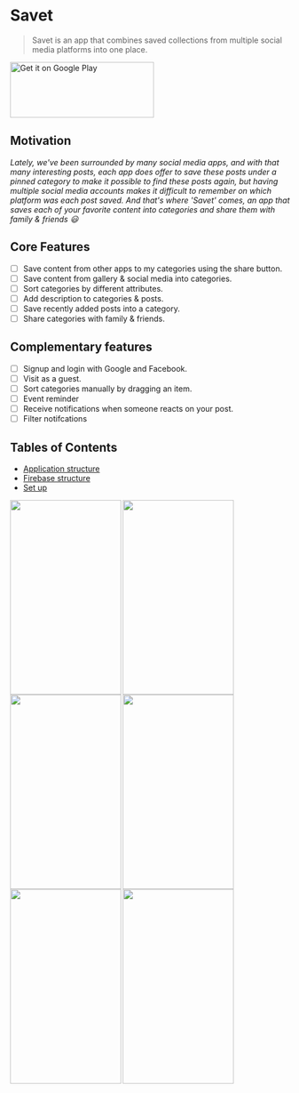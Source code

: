 # Savet

> Savet is an app that combines saved collections from multiple social media platforms into one place.

<a href='https://play.google.com/store/apps/details?id=com.mikimn.android_course&pcampaignid=pcampaignidMKT-Other-global-all-co-prtnr-py-PartBadge-Mar2515-1'><img alt='Get it on Google Play' src='https://play.google.com/intl/en_us/badges/static/images/badges/en_badge_web_generic.png' width='258.5' height='100'/></a>

## Motivation

*Lately, we've been surrounded by many social media apps, and with that many interesting posts, each app does offer to save these posts under a pinned category to make it possible to find these posts again, but having multiple social media accounts makes it difficult to remember on which platform was each post saved. And that's where 'Savet' comes, an app that saves each of your favorite content into categories and share them with family & friends :smiley:*



## Core Features

* [ ] Save content from other apps to my categories using the share button.
* [ ] Save content from gallery & social media into categories.
* [ ] Sort categories by different attributes.
* [ ] Add description to categories & posts.
* [ ] Save recently added posts into a category.
* [ ] Share categories with family & friends.

## Complementary features

* [ ] Signup and login with Google and Facebook.
* [ ] Visit as a guest.
* [ ] Sort categories manually by dragging an item.
* [ ] Event reminder 
* [ ] Receive notifications when someone reacts on your post.
* [ ] Filter notifcations

## Tables of Contents

* [Application structure](https://github.com/Technion236272/2022b-Savet/blob/main/docs/AppStructure.md)
* [Firebase structure](https://github.com/Technion236272/2022b-Savet/blob/main/docs/Firebase%20structure.md)
* [Set up](https://github.com/Technion236272/2022b-Savet/blob/main/docs/Setup.md)

<a href="url"><img src="https://user-images.githubusercontent.com/102037784/175806669-f6edced6-32b4-43e0-a434-e887a152a4d1.jpg" align="left" height="350" width="200" ></a>
<a href="url"><img src="https://user-images.githubusercontent.com/102037784/175806668-2808854e-fa38-442c-af8d-d749bfa37b9c.jpg" align="left" height="350" width="200" ></a>
<a href="url"><img src="https://user-images.githubusercontent.com/102037784/175806672-1838358c-81d8-44e7-93a4-130964e320e8.jpg" align="left" height="350" width="200" ></a>
<a href="url"><img src="https://user-images.githubusercontent.com/102037784/175806666-e58cd454-d3fc-4a2f-ad7f-413ab3b4fb0c.jpg" align="left" height="350" width="200" ></a>
<a href="url"><img src="https://user-images.githubusercontent.com/102037784/175806670-22945572-d853-467b-9a12-3547ddacecf9.jpg" align="left" height="350" width="200" ></a>
<a href="url"><img src="https://user-images.githubusercontent.com/102037784/175806674-2080e8f4-fd1f-4cfc-addc-10984c0ee756.jpg" align="left" height="350" width="200" ></a>

